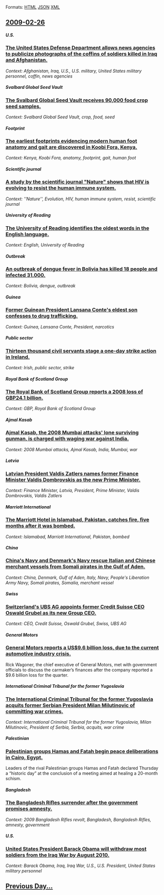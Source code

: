 
Formats: [HTML](2009/02/26/index.html)  [JSON](2009/02/26/index.json)  [XML](2009/02/26/index.xml)  

## [2009-02-26](/news/2009/02/26/index.md)

##### U.S.
### [ The United States Defense Department allows news agencies to publicize photographs of the coffins of soldiers killed in Iraq and Afghanistan. ](/news/2009/02/26/the-united-states-defense-department-allows-news-agencies-to-publicize-photographs-of-the-coffins-of-soldiers-killed-in-iraq-and-afghanista.md)
_Context: Afghanistan, Iraq, U.S., U.S. military, United States military personnel, coffin, news agencies_

##### Svalbard Global Seed Vault
### [ The Svalbard Global Seed Vault receives 90,000 food crop seed samples. ](/news/2009/02/26/the-svalbard-global-seed-vault-receives-90-000-food-crop-seed-samples.md)
_Context: Svalbard Global Seed Vault, crop, food, seed_

##### Footprint
### [ The earliest footprints evidencing modern human foot anatomy and gait are discovered in Koobi Fora, Kenya. ](/news/2009/02/26/the-earliest-footprints-evidencing-modern-human-foot-anatomy-and-gait-are-discovered-in-koobi-fora-kenya.md)
_Context: Kenya, Koobi Fora, anatomy, footprint, gait, human foot_

##### Scientific journal
### [ A study by the scientific journal "Nature" shows that HIV is evolving to resist the human immune system. ](/news/2009/02/26/a-study-by-the-scientific-journal-nature-shows-that-hiv-is-evolving-to-resist-the-human-immune-system.md)
_Context: ''Nature'', Evolution, HIV, human immune system, resist, scientific journal_

##### University of Reading
### [ The University of Reading identifies the oldest words in the English language. ](/news/2009/02/26/the-university-of-reading-identifies-the-oldest-words-in-the-english-language.md)
_Context: English, University of Reading_

##### Outbreak
### [ An outbreak of dengue fever in Bolivia has killed 18 people and infected 31,000. ](/news/2009/02/26/an-outbreak-of-dengue-fever-in-bolivia-has-killed-18-people-and-infected-31-000.md)
_Context: Bolivia, dengue, outbreak_

##### Guinea
### [ Former Guinean President Lansana Conte's eldest son confesses to drug trafficking. ](/news/2009/02/26/former-guinean-president-lansana-conta-c-s-eldest-son-confesses-to-drug-trafficking.md)
_Context: Guinea, Lansana Conte, President, narcotics_

##### Public sector
### [ Thirteen thousand civil servants stage a one-day strike action in Ireland. ](/news/2009/02/26/thirteen-thousand-civil-servants-stage-a-one-day-strike-action-in-ireland.md)
_Context: Irish, public sector, strike_

##### Royal Bank of Scotland Group
### [ The Royal Bank of Scotland Group reports a 2008 loss of GBP24.1 billion. ](/news/2009/02/26/the-royal-bank-of-scotland-group-reports-a-2008-loss-of-agbp24-1-billion.md)
_Context: GBP, Royal Bank of Scotland Group_

##### Ajmal Kasab
### [ Ajmal Kasab, the 2008 Mumbai attacks' lone surviving gunman, is charged with waging war against India. ](/news/2009/02/26/ajmal-kasab-the-2008-mumbai-attacks-lone-surviving-gunman-is-charged-with-waging-war-against-india.md)
_Context: 2008 Mumbai attacks, Ajmal Kasab, India, Mumbai, war_

##### Latvia
### [ Latvian President Valdis Zatlers names former Finance Minister Valdis Dombrovskis as the new Prime Minister. ](/news/2009/02/26/latvian-president-valdis-zatlers-names-former-finance-minister-valdis-dombrovskis-as-the-new-prime-minister.md)
_Context: Finance Minister, Latvia, President, Prime Minister, Valdis Dombrovskis, Valdis Zatlers_

##### Marriott International
### [ The Marriott Hotel in Islamabad, Pakistan, catches fire, five months after it was bombed. ](/news/2009/02/26/the-marriott-hotel-in-islamabad-pakistan-catches-fire-five-months-after-it-was-bombed.md)
_Context: Islamabad, Marriott International, Pakistan, bombed_

##### China
### [ China's Navy and Denmark's Navy rescue Italian and Chinese merchant vessels from Somali pirates in the Gulf of Aden. ](/news/2009/02/26/china-s-navy-and-denmark-s-navy-rescue-italian-and-chinese-merchant-vessels-from-somali-pirates-in-the-gulf-of-aden.md)
_Context: China, Denmark, Gulf of Aden, Italy, Navy, People's Liberation Army Navy, Somali pirates, Somalia, merchant vessel_

##### Swiss
### [ Switzerland's UBS AG appoints former Credit Suisse CEO Oswald Grubel as its new Group CEO. ](/news/2009/02/26/switzerland-s-ubs-ag-appoints-former-credit-suisse-ceo-oswald-gra1-4bel-as-its-new-group-ceo.md)
_Context: CEO, Credit Suisse, Oswald Grubel, Swiss, UBS AG_

##### General Motors
### [ General Motors reports a US$9.6 billion loss, due to the current automotive industry crisis. ](/news/2009/02/26/general-motors-reports-a-us-9-6-billion-loss-due-to-the-current-automotive-industry-crisis.md)
Rick Wagoner, the chief executive of General Motors, met with government officials to discuss the carmaker’s finances after the company reported a $9.6 billion loss for the quarter.

##### International Criminal Tribunal for the former Yugoslavia
### [ The International Criminal Tribunal for the former Yugoslavia acquits former Serbian President Milan Milutinovic of committing war crimes. ](/news/2009/02/26/the-international-criminal-tribunal-for-the-former-yugoslavia-acquits-former-serbian-president-milan-milutinovia-of-committing-war-crimes.md)
_Context: International Criminal Tribunal for the former Yugoslavia, Milan Milutinovic, President of Serbia, Serbia, acquits, war crime_

##### Palestinian
### [ Palestinian groups Hamas and Fatah begin peace deliberations in Cairo, Egypt. ](/news/2009/02/26/palestinian-groups-hamas-and-fatah-begin-peace-deliberations-in-cairo-egypt.md)
Leaders of the rival Palestinian groups Hamas and Fatah declared Thursday a “historic day” at the conclusion of a meeting aimed at healing a 20-month schism.

##### Bangladesh
### [ The Bangladesh Rifles surrender after the government promises amnesty. ](/news/2009/02/26/the-bangladesh-rifles-surrender-after-the-government-promises-amnesty.md)
_Context: 2009 Bangladesh Rifles revolt, Bangladesh, Bangladesh Rifles, amnesty, government_

##### U.S.
### [ United States President Barack Obama will withdraw most soldiers from the Iraq War by August 2010. ](/news/2009/02/26/united-states-president-barack-obama-will-withdraw-most-soldiers-from-the-iraq-war-by-august-2010.md)
_Context: Barack Obama, Iraq, Iraq War, U.S., U.S. President, United States military personnel_

## [Previous Day...](/news/2009/02/25/index.md)

